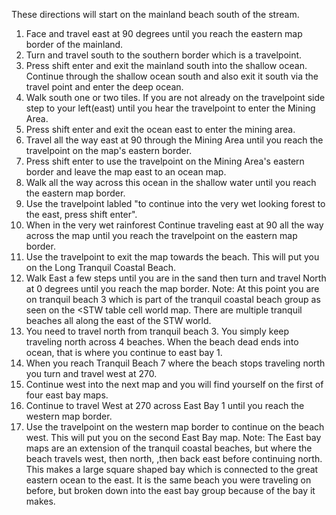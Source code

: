 These directions will start on the mainland beach south of the stream.
1. Face and travel east at 90 degrees until you reach the eastern map border of the mainland.
2. Turn and travel south to the southern border which is a travelpoint.
3. Press shift enter and exit the mainland south into the shallow ocean. Continue through the shallow ocean south and also exit it south via the travel point and enter the deep ocean.
4. Walk south one or two tiles. If you are not already on the travelpoint side step to your left(east) until you hear the travelpoint to enter the Mining Area.
5. Press shift enter and exit the ocean east to enter the mining area.
6. Travel all the way east at 90 through the Mining Area until you reach the travelpoint on the map's eastern border.
7. Press shift enter to use the travelpoint on the Mining Area's eastern border and leave the map east to an ocean map.
8. Walk all the way across this ocean in the shallow water until you reach the eastern map border.
9. Use the travelpoint labled "to continue into the very wet looking forest to the east, press shift enter".
10. When in the very wet rainforest Continue traveling east at 90 all the way across the map until you reach the travelpoint on the eastern map border.
11. Use the travelpoint to exit the map towards the beach. This will put you on the Long Tranquil Coastal Beach.
12. Walk East a few steps until you are in the sand then turn and travel North at 0 degrees until you reach the map border.
Note: At this point you are on tranquil beach 3 which is part of the tranquil coastal beach group as seen on the <STW table cell world map. There are multiple tranquil beaches all along the east of the STW world.
9. You need to travel north from tranquil beach 3. You simply keep traveling north across 4 beaches. When the beach dead ends into ocean, that is where you continue to east bay 1.
10. When you reach Tranquil Beach 7 where the beach stops traveling north you turn and travel west at 270.
11. Continue west into the next map and you will find yourself on the first of four east bay maps.
12. Continue to travel West at 270 across East Bay 1 until you reach the western map border.
13. Use the travelpoint on the western map border to continue on the beach west. This will put you on the second East Bay map.
Note: The East bay maps are an extension of the tranquil coastal beaches, but where the beach travels west, then north, ,then back east before continuing north. This makes a large square shaped bay which is connected to the great eastern ocean to the east. It is the same beach you were traveling on before, but broken down into the east bay group because of the bay it makes.